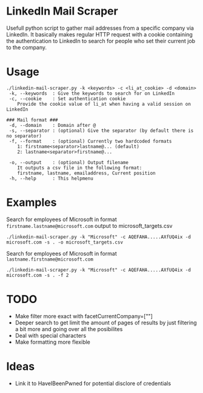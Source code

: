 # LinkedIn Mail Scraper
Usefull python script to gather mail addresses from a specific company via LinkedIn. It basically makes regular HTTP request with a cookie containing the authentication to LinkedIn to search for people who set their current job to the company.  

# Usage
```
./linkedin-mail-scraper.py -k <keywords> -c <li_at_cookie> -d <domain>
 -k, --keywords  : Give the keywords to search for on LinkedIn
 -c, --cookie    : Set authentication cookie
    Provide the cookie value of li_at when having a valid session on LinkedIn

### Mail format ### 
 -d, --domain    : Domain after @
 -s, --separator : (optional) Give the separator (by default there is no separator)
 -f, --format    : (optional) Currently two hardcoded formats
    1: firstname<separator>lastname@... (default)
    2: lastname<separator>firstname@...

 -o, --output    : (optional) Output filename
    It outputs a csv file in the following format:
    firstname, lastname, emailaddress, Current position
 -h, --help      : This helpmenu

```

# Examples
Search for employees of Microsoft in format `firstname.lastname@microsoft.com` output to microsoft_targets.csv

```./linkedin-mail-scraper.py -k "Microsoft" -c AQEFAHA.....AXfUQ4ix -d microsoft.com -s . -o microsoft_targets.csv```

Search for employees of Microsoft in format `lastname.firstname@microsoft.com`

```./linkedin-mail-scraper.py -k "Microsoft" -c AQEFAHA.....AXfUQ4ix -d microsoft.com -s . -f 2```


# TODO
* Make filter more exact with facetCurrentCompany=["<company-ID>"]
* Deeper search to get limit the amount of pages of results by just filtering a bit more and going over all the posibilites
* Deal with special characters
* Make formatting more flexible

# Ideas
* Link it to HaveIBeenPwned for potential disclore of credentials
